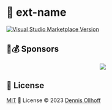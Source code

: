 # 🚀 ext-name

<a href="https://marketplace.visualstudio.com/items?itemName=antfu.ext-name" target="__blank"><img src="https://img.shields.io/visual-studio-marketplace/v/nyxb.ext-name.svg?color=eee&amp;label=VS%20Code%20Marketplace&logo=visual-studio-code" alt="Visual Studio Marketplace Version" /></a>

## 🤝💰 Sponsors

<p align="center">
  <a href="https://cdn.jsdelivr.net/gh/nyxb/static/sponsors.svg">
    <img src='https://cdn.jsdelivr.net/gh/nyxb/static/sponsors.png'/>
  </a>
</p>

## 📜 License

[MIT](./LICENSE) 💚 License © 2023 [Dennis Ollhoff](https://github.com/nyxb)

